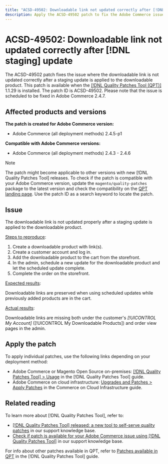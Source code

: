 ```yaml
---
title: "ACSD-49502: Downloadable link not updated correctly after [!DNL staging] update"
description: Apply the ACSD-49502 patch to fix the Adobe Commerce issue where the downloadable link is not updated correctly after a staging update is applied to the downloadable product.
---
```


# ACSD-49502: Downloadable link not updated correctly after [!DNL staging] update

The ACSD-49502 patch fixes the issue where the downloadable link is not updated correctly after a staging update is applied to the downloadable product. This patch is available when the [[!DNL Quality Patches Tool (QPT)]](/help/announcements/adobe-commerce-announcements/magento-quality-patches-released-new-tool-to-self-serve-quality-patches.md) 1.1.29 is installed. The patch ID is ACSD-49502. Please note that the issue is scheduled to be fixed in Adobe Commerce 2.4.7.

## Affected products and versions

**The patch is created for Adobe Commerce version:**

* Adobe Commerce (all deployment methods) 2.4.5-p1

**Compatible with Adobe Commerce versions:**

* Adobe Commerce (all deployment methods) 2.4.3 - 2.4.6

>[!NOTE]
>
>The patch might become applicable to other versions with new [!DNL Quality Patches Tool] releases. To check if the patch is compatible with your Adobe Commerce version, update the `magento/quality-patches` package to the latest version and check the compatibility on the [QPT landing page](https://experienceleague.adobe.com/tools/commerce-quality-patches/index.html). Use the patch ID as a search keyword to locate the patch.

## Issue

The downloadable link is not updated properly after a staging update is applied to the downloadable product.

<u>Steps to reproduce</u>:

1. Create a downloadable product with link(s).
1. Create a customer account and log in.
1. Add the downloadable product to the cart from the storefront.
1. In the admin, schedule a new update for the downloadable product and let the scheduled update complete.
1. Complete the order on the storefront.

<u>Expected results</u>:

Downloadable links are preserved when using scheduled updates while previously added products are in the cart.

<u>Actual results</u>:

Downloadable links are missing both under the customer's *[!UICONTROL My Account]* ([!UICONTROL My Downloadable Products]) and order view pages in the admin.

## Apply the patch

To apply individual patches, use the following links depending on your deployment method:

* Adobe Commerce or Magento Open Source on-premises: [[!DNL Quality Patches Tool] > Usage](https://experienceleague.adobe.com/docs/commerce-operations/tools/quality-patches-tool/usage.html) in the [!DNL Quality Patches Tool] guide.
* Adobe Commerce on cloud infrastructure: [Upgrades and Patches > Apply Patches](https://experienceleague.adobe.com/docs/commerce-cloud-service/user-guide/develop/upgrade/apply-patches.html) in the Commerce on Cloud Infrastructure guide.

## Related reading

To learn more about [!DNL Quality Patches Tool], refer to:

* [[!DNL Quality Patches Tool] released: a new tool to self-serve quality patches](/help/announcements/adobe-commerce-announcements/magento-quality-patches-released-new-tool-to-self-serve-quality-patches.md) in our support knowledge base.
* [Check if patch is available for your Adobe Commerce issue using [!DNL Quality Patches Tool]](/help/support-tools/patches-available-in-qpt-tool/check-patch-for-magento-issue-with-magento-quality-patches.md) in our support knowledge base.

For info about other patches available in QPT, refer to [Patches available in QPT](https://experienceleague.adobe.com/tools/commerce-quality-patches/index.html) in the [!DNL Quality Patches Tool] guide.

